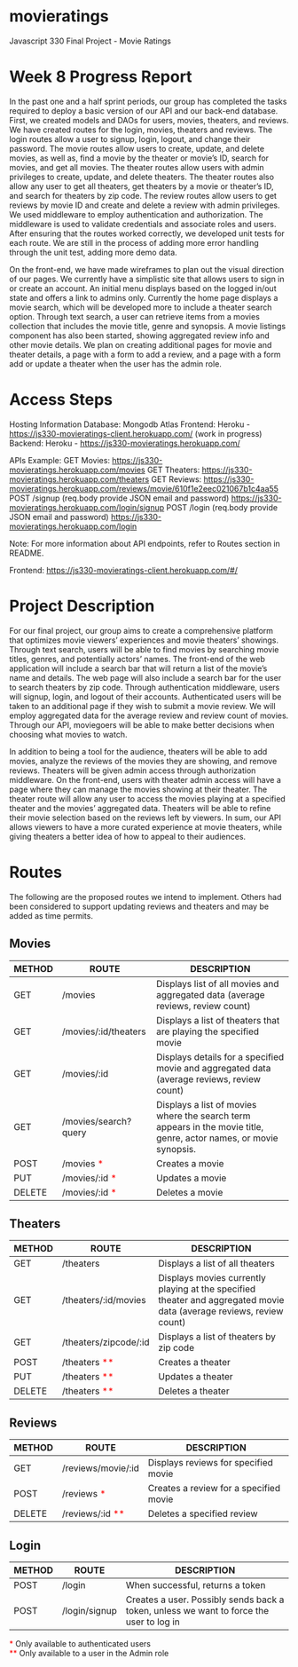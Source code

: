 # movieratings
Javascript 330 Final Project - Movie Ratings

# Week 8 Progress Report
In the past one and a half sprint periods, our group has completed the tasks required to deploy a basic version of our API and our back-end database. First, we created models and DAOs for users, movies, theaters, and reviews. We have created routes for the login, movies, theaters and reviews. The login routes allow a  user to signup, login, logout, and change their password. The movie routes allow users to create, update, and delete movies, as well as, find a movie by the theater or movie’s ID, search for movies, and get all movies. The theater routes allow users with admin privileges to create, update, and delete theaters. The theater routes also allow any user to get all theaters, get theaters by a movie or theater’s ID, and search for theaters by zip code. The review routes allow users to get reviews by movie ID and create and delete a review with admin privileges. We used middleware to employ authentication and authorization. The middleware is used to validate credentials and associate roles and users. After ensuring that the routes worked correctly, we developed unit tests for each route. We are still in the process of adding more error handling through the unit test, adding more demo data.

On the front-end, we have made wireframes to plan out the visual direction of our pages. We currently have a simplistic site that allows users to sign in or create an account.  An initial menu displays based on the logged in/out state and offers a link to admins only.  Currently the home page displays a movie search, which will be developed more to include a theater search option. Through text search, a user can retrieve items from a movies collection that includes the movie title, genre and synopsis.  A movie listings component has also been started, showing aggregated review info and other movie details. We plan on creating additional pages for movie and theater details, a page with a form to add a review, and a page with a form add or update a theater when the user has the admin role.

# Access Steps
Hosting Information
Database: Mongodb Atlas 
Frontend: Heroku - https://js330-movieratings-client.herokuapp.com/ (work in progress)
Backend: Heroku - https://js330-movieratings.herokuapp.com/

APIs Example: 
GET Movies:
https://js330-movieratings.herokuapp.com/movies
GET Theaters:
https://js330-movieratings.herokuapp.com/theaters
GET Reviews:
https://js330-movieratings.herokuapp.com/reviews/movie/610f1e2eec021067b1c4aa55
POST /signup (req.body provide JSON email and password)
https://js330-movieratings.herokuapp.com/login/signup
POST /login (req.body provide JSON email and password)
https://js330-movieratings.herokuapp.com/login

Note: For more information about API endpoints, refer to Routes section in README.

Frontend: 
https://js330-movieratings-client.herokuapp.com/#/

# Project Description
For our final project, our group aims to create a comprehensive platform that optimizes movie viewers’ experiences and movie theaters’ showings. Through text search, users will be able to find movies by searching movie titles, genres, and potentially actors’ names. The front-end of the web application will include a search bar that will return a list of the movie’s name and details. The web page will also include a search bar for the user to search theaters by zip code. Through authentication middleware, users will signup, login, and logout of their accounts. Authenticated users will be taken to an additional page if they wish to submit a movie review. We will employ aggregated data for the average review and review count of movies. Through our API, moviegoers will be able to make better decisions when choosing what movies to watch.

In addition to being a tool for the audience, theaters will be able to add movies, analyze the reviews of the movies they are showing, and remove reviews. Theaters will be given admin access through authorization middleware. On the front-end, users with theater admin access will have a page where they can manage the movies showing at their theater. The theater route will allow any user to access the movies playing at a specified theater and the movies’ aggregated data. Theaters will be able to refine their movie selection based on the reviews left by viewers. In sum, our API allows viewers to have a more curated experience at movie theaters, while giving theaters a better idea of how to appeal to their audiences. 


# Routes
The following are the proposed routes we intend to implement.  Others had been considered to support updating reviews and theaters and may be added as time permits.

## Movies

| METHOD | ROUTE                | DESCRIPTION                                                                                                         |
| ------ | -------------------- | ------------------------------------------------------------------------------------------------------------------- |
| GET    | /movies              | Displays list of all movies and aggregated data (average reviews, review count)                                     |
| GET    | /movies/:id/theaters | Displays a list of theaters that are playing the specified movie                                                    |
| GET    | /movies/:id           | Displays details for a specified movie and aggregated data (average reviews, review count)                          |
| GET    | /movies/search?query       | Displays a list of movies where the search term appears in the movie title, genre, actor names, or movie synopsis.  |
| POST   | /movies <span style="color:red">*</span>            | Creates a movie                                                                                                     |
| PUT    | /movies/:id <span style="color:red">*</span>        | Updates a movie                                                                                                     |
| DELETE | /movies/:id <span style="color:red">*</span>        | Deletes a movie                                                                                                     |


## Theaters

| METHOD | ROUTE                | DESCRIPTION                                                                                                         |
| ------ | -------------------- | ------------------------------------------------------------------------------------------------------------------- |
| GET    | /theaters            | Displays a list of all theaters                                                                                      |
| GET    | /theaters/:id/movies | Displays movies currently playing at the specified theater and aggregated movie data (average reviews, review count) |
| GET    | /theaters/zipcode/:id    | Displays a list of theaters by zip code                                                                              |
| POST   | /theaters <span style="color:red">**</span>          | Creates a theater                                                                                                    |
| PUT   | /theaters <span style="color:red">**</span>          | Updates a theater                                                                                                    |
| DELETE   | /theaters <span style="color:red">**</span>          | Deletes a theater                                                                                                    |


## Reviews

| METHOD | ROUTE                | DESCRIPTION                                                                                                         |
| ------ | -------------------- | ------------------------------------------------------------------------------------------------------------------- |
| GET    | /reviews/movie/:id     | Displays reviews for specified movie                                                                                 |
| POST   | /reviews <span style="color:red">*</span>          | Creates a review for a specified movie                                                                               |
| DELETE | /reviews/:id <span style="color:red">**</span>      | Deletes a specified review                                                                                           |


## Login

| METHOD | ROUTE                | DESCRIPTION                                                                                                         |
| ------ | -------------------- | ------------------------------------------------------------------------------------------------------------------- |
| POST   | /login               | When successful, returns a token                                                                                     |
| POST   | /login/signup        | Creates a user.  Possibly sends back a token, unless we want to force the user to log in                             |

<span style="color:red">*</span>  Only available to authenticated users<br />
<span style="color:red">**</span> Only available to a user in the Admin role
